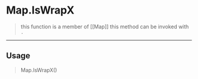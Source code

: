 # Map.IsWrapX
> this function is a member of [[Map]]
> this method can be invoked with `.`
-----
## Usage
> Map.IsWrapX()
